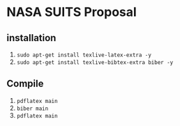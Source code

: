 # NASA SUITS Proposal

## installation

1. `sudo apt-get install texlive-latex-extra -y`
2. `sudo apt-get install texlive-bibtex-extra biber -y`

## Compile

1. `pdflatex main`
2. `biber main`
3. `pdflatex main`
